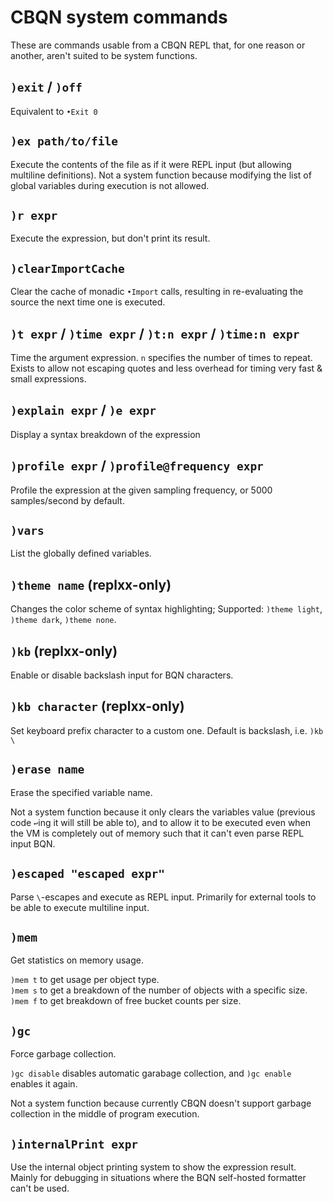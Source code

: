 # CBQN system commands

These are commands usable from a CBQN REPL that, for one reason or another, aren't suited to be system functions.

## `)exit` / `)off`

Equivalent to `•Exit 0`

## `)ex path/to/file`

Execute the contents of the file as if it were REPL input (but allowing multiline definitions). Not a system function because modifying the list of global variables during execution is not allowed.

## `)r expr`

Execute the expression, but don't print its result.

## `)clearImportCache`

Clear the cache of monadic `•Import` calls, resulting in re-evaluating the source the next time one is executed.

## `)t expr` / `)time expr` / `)t:n expr` / `)time:n expr`

Time the argument expression. `n` specifies the number of times to repeat. Exists to allow not escaping quotes and less overhead for timing very fast & small expressions.

## `)explain expr` / `)e expr`

Display a syntax breakdown of the expression

## `)profile expr` / `)profile@frequency expr`

Profile the expression at the given sampling frequency, or 5000 samples/second by default.

## `)vars`

List the globally defined variables.

## `)theme name` (replxx-only)

Changes the color scheme of syntax highlighting; Supported: `)theme light`, `)theme dark`, `)theme none`.

## `)kb` (replxx-only)

Enable or disable backslash input for BQN characters.

## `)kb character` (replxx-only)

Set keyboard prefix character to a custom one. Default is backslash, i.e. `)kb \`

## `)erase name`

Erase the specified variable name.

Not a system function because it only clears the variables value (previous code `↩`ing it will still be able to), and to allow it to be executed even when the VM is completely out of memory such that it can't even parse REPL input BQN.

## `)escaped "escaped expr"`

Parse `\`-escapes and execute as REPL input. Primarily for external tools to be able to execute multiline input.

## `)mem`

Get statistics on memory usage.

`)mem t` to get usage per object type.  
`)mem s` to get a breakdown of the number of objects with a specific size.  
`)mem f` to get breakdown of free bucket counts per size.

## `)gc`

Force garbage collection.

`)gc disable` disables automatic garabage collection, and `)gc enable` enables it again.

Not a system function because currently CBQN doesn't support garbage collection in the middle of program execution.

## `)internalPrint expr`

Use the internal object printing system to show the expression result. Mainly for debugging in situations where the BQN self-hosted formatter can't be used.